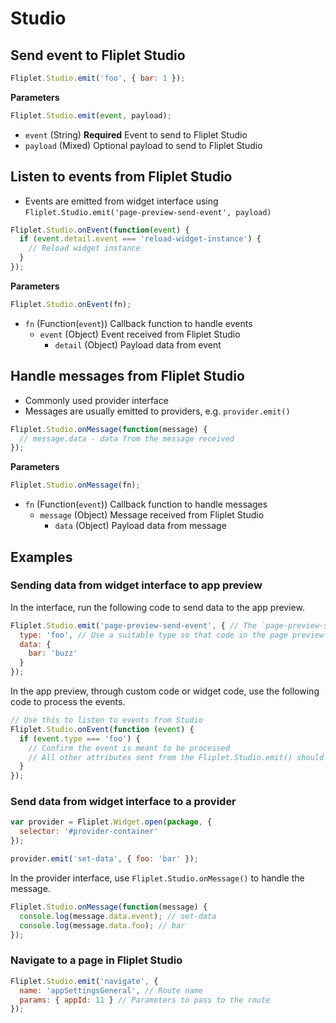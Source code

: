 # Studio

## Send event to Fliplet Studio

```js
Fliplet.Studio.emit('foo', { bar: 1 });
```

**Parameters**

```js
Fliplet.Studio.emit(event, payload);
```

- `event` (String) **Required** Event to send to Fliplet Studio
- `payload` (Mixed) Optional payload to send to Fliplet Studio

## Listen to events from Fliplet Studio

- Events are emitted from widget interface using `Fliplet.Studio.emit('page-preview-send-event', payload)`

```js
Fliplet.Studio.onEvent(function(event) {
  if (event.detail.event === 'reload-widget-instance') {
    // Reload widget instance
  }
});
```

**Parameters**

```js
Fliplet.Studio.onEvent(fn);
```

- `fn` (Function(`event`)) Callback function to handle events
  - `event` (Object) Event received from Fliplet Studio
    - `detail` (Object) Payload data from event

## Handle messages from Fliplet Studio

- Commonly used provider interface
- Messages are usually emitted to providers, e.g. `provider.emit()`

```js
Fliplet.Studio.onMessage(function(message) {
  // message.data - data from the message received
});
```

**Parameters**

```js
Fliplet.Studio.onMessage(fn);
```

- `fn` (Function(`event`)) Callback function to handle messages
  - `message` (Object) Message received from Fliplet Studio
    - `data` (Object) Payload data from message

## Examples

### Sending data from widget interface to app preview

In the interface, run the following code to send data to the app preview.

```js
Fliplet.Studio.emit('page-preview-send-event', { // The `page-preview-send-event` ensures an event is sent to the page preview
  type: 'foo', // Use a suitable type so that code in the page preview can be
  data: {
    bar: 'buzz'
  }
});
```

In the app preview, through custom code or widget code, use the following code to process the events.

```js
// Use this to listen to events from Studio
Fliplet.Studio.onEvent(function (event) {
  if (event.type === 'foo') {
    // Confirm the event is meant to be processed
    // All other attributes sent from the Fliplet.Studio.emit() should also be available
  }
});
```

### Send data from widget interface to a provider

```js
var provider = Fliplet.Widget.open(package, {
  selector: '#provider-container'
});

provider.emit('set-data', { foo: 'bar' });
```

In the provider interface, use `Fliplet.Studio.onMessage()` to handle the message.

```js
Fliplet.Studio.onMessage(function(message) {
  console.log(message.data.event); // set-data
  console.log(message.data.foo); // bar
});
```

### Navigate to a page in Fliplet Studio

```js
Fliplet.Studio.emit('navigate', {
  name: 'appSettingsGeneral', // Route name
  params: { appId: 11 } // Parameters to pass to the route
});
```
